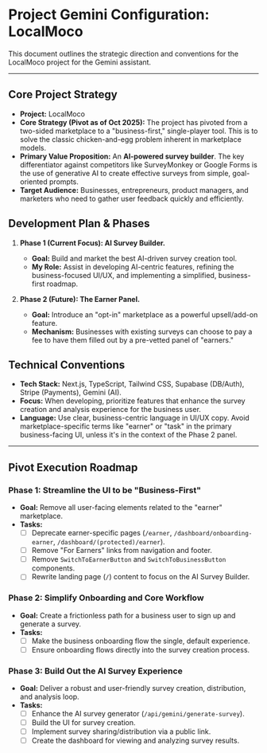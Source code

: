 # Project Gemini Configuration: LocalMoco

This document outlines the strategic direction and conventions for the LocalMoco project for the Gemini assistant.

---

## Core Project Strategy

*   **Project:** LocalMoco
*   **Core Strategy (Pivot as of Oct 2025):** The project has pivoted from a two-sided marketplace to a "business-first," single-player tool. This is to solve the classic chicken-and-egg problem inherent in marketplace models.
*   **Primary Value Proposition:** An **AI-powered survey builder**. The key differentiator against competitors like SurveyMonkey or Google Forms is the use of generative AI to create effective surveys from simple, goal-oriented prompts.
*   **Target Audience:** Businesses, entrepreneurs, product managers, and marketers who need to gather user feedback quickly and efficiently.

## Development Plan & Phases

1.  **Phase 1 (Current Focus): AI Survey Builder.**
    *   **Goal:** Build and market the best AI-driven survey creation tool.
    *   **My Role:** Assist in developing AI-centric features, refining the business-focused UI/UX, and implementing a simplified, business-first roadmap.

2.  **Phase 2 (Future): The Earner Panel.**
    *   **Goal:** Introduce an "opt-in" marketplace as a powerful upsell/add-on feature.
    *   **Mechanism:** Businesses with existing surveys can choose to pay a fee to have them filled out by a pre-vetted panel of "earners."

## Technical Conventions

*   **Tech Stack:** Next.js, TypeScript, Tailwind CSS, Supabase (DB/Auth), Stripe (Payments), Gemini (AI).
*   **Focus:** When developing, prioritize features that enhance the survey creation and analysis experience for the business user.
*   **Language:** Use clear, business-centric language in UI/UX copy. Avoid marketplace-specific terms like "earner" or "task" in the primary business-facing UI, unless it's in the context of the Phase 2 panel.

---

## Pivot Execution Roadmap

### Phase 1: Streamline the UI to be "Business-First"
*   **Goal:** Remove all user-facing elements related to the "earner" marketplace.
*   **Tasks:**
    *   [ ] Deprecate earner-specific pages (`/earner`, `/dashboard/onboarding-earner`, `/dashboard/(protected)/earner`).
    *   [ ] Remove "For Earners" links from navigation and footer.
    *   [ ] Remove `SwitchToEarnerButton` and `SwitchToBusinessButton` components.
    *   [ ] Rewrite landing page (`/`) content to focus on the AI Survey Builder.

### Phase 2: Simplify Onboarding and Core Workflow
*   **Goal:** Create a frictionless path for a business user to sign up and generate a survey.
*   **Tasks:**
    *   [ ] Make the business onboarding flow the single, default experience.
    *   [ ] Ensure onboarding flows directly into the survey creation process.

### Phase 3: Build Out the AI Survey Experience
*   **Goal:** Deliver a robust and user-friendly survey creation, distribution, and analysis loop.
*   **Tasks:**
    *   [ ] Enhance the AI survey generator (`/api/gemini/generate-survey`).
    *   [ ] Build the UI for survey creation.
    *   [ ] Implement survey sharing/distribution via a public link.
    *   [ ] Create the dashboard for viewing and analyzing survey results.